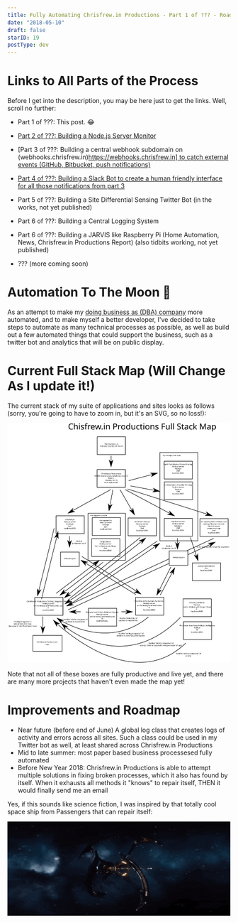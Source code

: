 ```yaml
---
title: Fully Automating Chrisfrew.in Productions - Part 1 of ??? - Roadmap and Links to Entire Process
date: "2018-05-10"
draft: false
starID: 19
postType: dev
---
```


# Links to All Parts of the Process

Before I get into the description, you may be here just to get the links. Well, scroll no further:

- Part 1 of ???: This post. :joy:
- [Part 2 of ???: Building a Node.js Server Monitor](https://chrisfrew.in/fully-automating-chrisfrew-in-productions-part-2-of-building-a-node-js-server-monitor/)
- [Part 3 of ???: Building a central webhook subdomain on (webhooks.chrisfrew.in)[https://webhooks.chrisfrew.in] to catch external events (GitHub, Bitbucket, push notifications)](https://chrisfrew.in/fully-automating-chrisfrew-in-productions-part-3-of-github-webhook-monitor/)
- [Part 4 of ???: Building a Slack Bot to create a human friendly interface for all those notifications from part 3](https://chrisfrew.in/fully-automating-chrisfrew-in-productions-part-4-of-building-a-slack-bot/)
- Part 5 of ???: Building a Site Differential Sensing Twitter Bot (in the works, not yet published)
- Part 6 of ???: Building a Central Logging System
- Part 6 of ???: Building a JARVIS like Raspberry Pi (Home Automation, News, Chrisfrew.in Productions Report) (also tidbits working, not yet published)

- ??? (more coming soon)

# Automation To The Moon :rocket:

As an attempt to make my [doing business as (DBA) company](https://chrisfrew.in/introducing-chrisfrewin-productions/) more automated, and to make myself a better developer, I've decided to take steps to automate as many technical processes as possible, as well as build out a few automated things that could support the business, such as a twitter bot and analytics that will be on public display.

# Current Full Stack Map (Will Change As I update it!)

The current stack of my suite of applications and sites looks as follows (sorry, you're going to have to zoom in, but it's an SVG, so no loss!):

![The Chrisfrew.in Productions Full Stack Map](full-stack-map.svg)

Note that not all of these boxes are fully productive and live yet, and there are many more projects that haven't even made the map yet!

# Improvements and Roadmap

- Near future (before end of June) A global log class that creates logs of activity and errors across all sites. Such a class could be used in my Twitter bot as well, at least shared across Chrisfrew.in Productions
- Mid to late summer: most paper based business processesed fully automated
- Before New Year 2018: Chrisfrew.in Productions is able to attempt multiple solutions in fixing broken processes, which it also has found by itself. When it exhausts all methods it "knows" to repair itself, THEN it would finally send me an email

Yes, if this sounds like science fiction, I was inspired by that totally cool space ship from Passengers that can repair itself:

![Yeah, that cool ship.](passengers-ship.gif)
